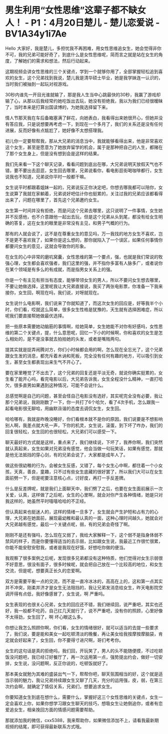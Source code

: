 # 男生利用“女性思维”这辈子都不缺女人！ - P1：4月20日楚儿 - 楚儿恋爱说 - BV1A34y1i7Ae

Hello 大家好，我是楚儿，多担忧我不再困难，用女性思维追女生，她会觉得非你不可，我的兄弟可能好奇了，到底什么是女性思维呢，简而言之就是站在女生的角度，了解她们的需求和想法，然后行动起来。

这期视频会讲女性思维的三个关键点，学到一个就够你用了，全部掌握轻松追到喜欢的女生，这个兄弟找到我说，楚儿我是清华硕士毕业，她是我学妹连一认识的，当时我们被抽到一起玩对视游戏。

30秒内谁先一开目光谁就输了，那是我人生当中心跳最快的30秒，我赢了游戏却输了心，从那以后我经常约她吃饭出去玩，她没有拒绝我，我以为我们已经很暧昧了，当时本来是打算出国读博的，为她我选择留下来。

情人节那天我在车后备箱塞满了鲜花，向她表白，我看得出来她很开心，但她并没有答应我，只是说想要再考虑一下，到现在一个多月了，我们的关系还是没有任何进展，反而好像有点尴尬了，她好像不太想搭理我。

初儿你一定要帮帮我，那从大兄弟的消息当中，我就能够看得出来，他是非常喜欢这个女生，甚至是愿意为了她放弃留学的机会，属于是那种把自己的人生，都赌在了那个女生身上，但是没有想到会是这样的结果。

我们先来看一下这个聊天记录，看看问题到底出在哪，大兄弟说明天放假天气也不错，要不要出去逛逛，女生回去哪里，兄弟说看你，看电影逛街喝咖啡都行，女生说我也不知道，兄弟说你平时一般都干嘛。

女生说平时都跟着姐妹一起的，兄弟说反正你决定吧，你想去哪我都可以陪你，女生说算了我就在家躺着，兄弟说好吧估计你也挺累的，关注过我的兄弟应该都看得出来了，问题在哪里了，首先这个兄弟邀约女生。

女生第一时间并没有拒绝，而是问这个兄弟去哪里，这只说明了一件事情，女生她并不反感他，也不介意跟他一起出去玩，但是这个兄弟从头到尾，都没有给女生明确的答复，这在女生的眼里是非常没有主见，和男子气概的行为。

那有的人就会说了，这不是在尊重女生的意见吗，万一我找的地方女生不喜欢，岂不是更不喜欢我了，如果你是这么想的，那你就陷入了一个误区，如果任何事情你都要问女生的意见，这就会导致你的形象。

在女生的心中非常的磨叽窝囊，女性思维的第一个要点，强，也就是我们常说的牧强心理，女生都会喜欢强者，我们这里的强，并不指你多富有人脉多广，或者说你在某个领域是有多么的有成就，而是指男女关系上的强。

你是一个有主见有担当有态度，能够带领女生的男人，所以不要问女生想去哪里，不要让她做选择，这里呢我让大兄弟直接说，我买了两张电影票，你准备一下我来接你，女生回，啊现在吗，我们说，对呀就现在。

女生说什么电影啊，我们说来了你就知道了，而这次女生的回应是，好等我半个小时，你们看，哎就这么简单，很多女生性格是犹豫的，天生就有选择困难症，所以呢我们要直接帮她做最优选择。

把一些原本需要她动脑筋的事情啊，给她简单，女生她能不对你有好感吗，女性思维的第二个关键点，提，什么意思呢，回忆一下小的时候啊，你和喜欢的女生是怎么相处的，是不是没事就去拍拍她的头发，或者是嘴贱两句。

提其实就是捉弄闹腾对方，你们小时候都会用的啊，怎么现在全忘光了，这个兄弟跟女生发的消息，都充斥着木讷和死板，完全没有任何有趣的地方，可以吸引到女生，甚至女生都表现出来生气不开心了。

要在家里睡觉了不出去了，这个兄弟的回复还是平淡无奇，就说你确实挺累的，女生看了能开心吗，看完电影以后，大兄弟告诉我，女生全程没什么精神，一直打哈欠，很多直男如果遇到这种情况，可能不会说什么。

总感觉啊是自己的问题，甚至会怪自己电影没有选好，其实呢完全没有必要，我让那个兄弟说，我刚刚数了一下，你一共打了6个哈欠，看了4次手机，怎么跟我一起看电影很无聊哈，用幽默诙谐的态度去调侃女生，女生回。

哈哈哪有，我就是昨晚没睡好，你们看根本就不是你的原因，我们说要是不想影响别人啊，我差点就大吼一声，下你的机灵，女生说，滚蛋，到下坏了咋办，我们的回复很轻松，女生回的也很轻松，大兄弟们可以感受一下。

聊天最好的方式就是这样，重点来了，我们继续说，下坏了，我养你啊，我们突然就认真起来，女生如果对兄弟没有感觉，他会当做一句玩笑话，如果有感觉，那就是他无法抵挡的穿心剑，有的兄弟会说了，大家都是成年人了。

做这些很幼稚的行为，会被女生反感，又错了，每个女生心中啊，都住着一个小女孩，天真，善良，童趣，只不过有些女生底藏的很好罢了，所以我们大可以在女生面前劈一下，但是呢要注意核心点，讨好度，再打一手反差牌。

什么是反差牌呢，就是我们上面聊天中，我们劈了之后，也要在女生面前展示一次关爱，认真，这样做了之后呢，女生的心里啊，就会对你产生各种情绪，她是只对我这样的，她虽然平时嘻嘻哈哈的不正经。

但认真起来也挺迷人的，这样的情绪一旦多了，女生就会产生护短和占有力的心理，大兄弟在她面前，展现最幼稚和最认真的一面，这种心理时间越久，她就会对大兄弟越有感觉，最后一个关键点呢，弱，有的兄弟会奇怪了啊。

刚刚不是还有强吗，怎么现在又弱了，我给大家解释一下，这个弱不是指身体弱不禁风的样子，而是你要懂得适当的去示弱，比如跟女生说，我最近工作很忙很累，你能不能安慰安慰我，或者是我现在好饿，好想吃你做的便当。

我观察了很多案例之后呢，发现很多兄弟都没有这种特质，他们觉得对女生示弱很不好意思，很没有面子，很多时候呢，就会把自己放在一个比较高的地位，和女生交流，但是呢，想要真正长久的恋爱啊。

双方是需要平衡一点的交流，而不是一直冷冰冰的，高高在上的，这和第一点其实并不冲突，刚柔并济才是女生无法阻挡的，我让兄弟发消息给女生，昨天电影院空调开得有点低，我好像感冒了，女生说，啊 严重吗。

女生表现的也很关心兄弟，女生的回应还不错，我们继续回，说严重吧，其实也还好，我一般都不吃药，自己扛几天就行了，说不严重吧，没有你的照顾，心里好像不太得劲，女生回了，啊 坏心眼这么多。

你想让我怎么照顾你啊，你们看，女生的情绪很好，就可以适当的去提一些要求了，我们说，要是能和美女一起吃顿清淡的晚餐，再让美女给我按摩按摩脑袋，肯定就会好起来了，女生回，你不要得寸进尺啊，哥们考考你。

女生的这句话是真的拒绝吗，我们回，开玩笑了，男人的头不能随便摸，不过吃顿饭没问题吧，我已经订好餐厅了，再一次运用第一点，强势提出约会，做好一切安排，女生说，没问题啊，反正你说的，吃顿饭就好了。

那本美女就勉为其难的盛装出气一下，帮帮你吧，聊天氛围相当的好，这个就是适当示弱的魅力，我让兄弟持续跟女生又聊了几天，充分的运用强，皮，弱，在第三次约会啊，就确定了情侣关系，兄弟们，想要追求女生。

你要知道女生到底在想什么，需要什么，掌握好这三个女性思维的关键点，女生一定会喜欢上你，如果你想学习跟女生聊天的技巧，想吸女生让她倒追你，或者有恋爱追女生，相亲挽回方面的情感问题需要帮助。

那就添加我的微信，cxx5388，我来帮助你，如果微信添加不上，请看我最新期视频的结尾，即可获得最新联系方式哦。